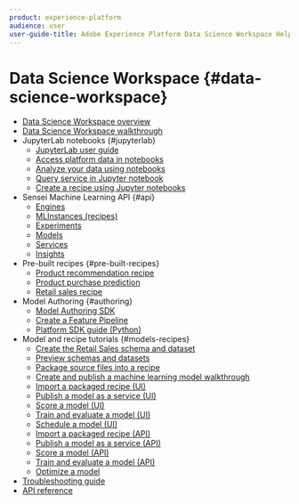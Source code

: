 ```yaml
---
product: experience-platform
audience: user
user-guide-title: Adobe Experience Platform Data Science Workspace Help
---
```


# Data Science Workspace {#data-science-workspace}

* [Data Science Workspace overview](home.md)
* [Data Science Workspace walkthrough](walkthrough.md)
* JupyterLab notebooks {#jupyterlab}
  * [JupyterLab user guide](jupyterlab/overview.md)
  * [Access platform data in notebooks](jupyterlab/access-platform-data.md)
  * [Analyze your data using notebooks](jupyterlab/analyze-your-data.md)
  * [Query service in Jupyter notebook](jupyterlab/query-service.md)
  * [Create a recipe using Jupyter notebooks](jupyterlab/create-a-recipe.md)
* Sensei Machine Learning API {#api}
  * [Engines](api/engines.md)
  * [MLInstances (recipes)](api/mlinstances.md)
  * [Experiments](api/experiments.md)
  * [Models](api/models.md)
  * [Services](api/services.md)
  * [Insights](api/insights.md)
* Pre-built recipes {#pre-built-recipes}
  * [Product recommendation recipe](pre-built-recipes/product-recommendations.md)
  * [Product purchase prediction](pre-built-recipes/product-purchase-prediction.md)
  * [Retail sales recipe](pre-built-recipes/retail-sales.md)
* Model Authoring {#authoring}
  * [Model Authoring SDK](authoring/sdk.md)
  * [Create a Feature Pipeline](authoring/feature-pipeline.md)
  * [Platform SDK guide (Python)](authoring/platform-sdk.md)
* Model and recipe tutorials {#models-recipes}
  * [Create the Retail Sales schema and dataset](models-recipes/create-retails-sales-dataset.md)
  * [Preview schemas and datasets](models-recipes/preview-schema-data.md)
  * [Package source files into a recipe](models-recipes/package-source-files-recipe.md)
  * [Create and publish a machine learning model walkthrough](models-recipes/create-publish-model.md)
  * [Import a packaged recipe (UI)](models-recipes/import-packaged-recipe-ui.md)
  * [Publish a model as a service (UI)](models-recipes/publish-model-service-ui.md)
  * [Score a model (UI)](models-recipes/score-model-ui.md)
  * [Train and evaluate a model (UI)](models-recipes/train-evaluate-model-ui.md)
  * [Schedule a model (UI)](models-recipes/schedule-models-ui.md)
  * [Import a packaged recipe (API)](models-recipes/import-packaged-recipe-api.md)
  * [Publish a model as a service (API)](models-recipes/publish-model-service-api.md)
  * [Score a model (API)](models-recipes/score-model-api.md)
  * [Train and evaluate a model (API)](models-recipes/train-evaluate-model-api.md)
  * [Optimize a model](models-recipes/optimize-model.md)
* [Troubleshooting guide](troubleshooting-guide.md)
* [API reference](https://www.adobe.io/apis/experienceplatform/home/api-reference.html#!acpdr/swagger-specs/sensei-ml-api.yaml)